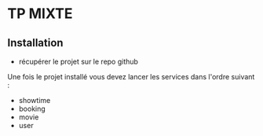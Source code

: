 # TP MIXTE

## Installation 
- récupérer le projet sur le repo github

Une fois le projet installé vous devez lancer les services dans l'ordre suivant :
- showtime
- booking
- movie 
- user 

